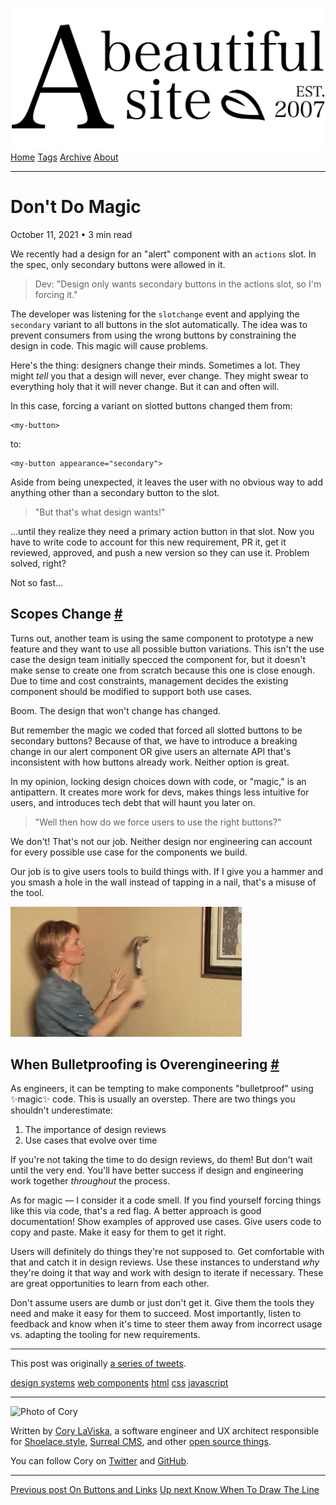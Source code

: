 <a href="../../index.html" class="header-link"><img src="../../images/logos/wordmark.svg" alt="A Beautiful Site" class="wordmark" /></a> <a href="../../index.html" class="nav-item">Home</a> <a href="../../tags/index.html" class="nav-item">Tags</a> <a href="../index.html" class="nav-item">Archive</a> <a href="../../about/index.html" class="nav-item">About</a>

------------------------------------------------------------------------

Don't Do Magic
==============

October 11, 2021 • 3 min read

We recently had a design for an "alert" component with an `actions` slot. In the spec, only secondary buttons were allowed in it.

> Dev: "Design only wants secondary buttons in the actions slot, so I'm forcing it."

The developer was listening for the `slotchange` event and applying the `secondary` variant to all buttons in the slot automatically. The idea was to prevent consumers from using the wrong buttons by constraining the design in code. This magic will cause problems.

Here's the thing: designers change their minds. Sometimes a lot. They might *tell* you that a design will never, ever change. They might swear to everything holy that it will never change. But it can and often will.

In this case, forcing a variant on slotted buttons changed them from:

    <my-button>

to:

    <my-button appearance="secondary">

Aside from being unexpected, it leaves the user with no obvious way to add anything other than a secondary button to the slot.

> "But that's what design wants!"

...until they realize they need a primary action button in that slot. Now you have to write code to account for this new requirement, PR it, get it reviewed, approved, and push a new version so they can use it. Problem solved, right?

Not so fast…

Scopes Change <a href="#scopes-change" class="direct-link">#</a>
----------------------------------------------------------------

Turns out, another team is using the same component to prototype a new feature and they want to use all possible button variations. This isn't the use case the design team initially specced the component for, but it doesn't make sense to create one from scratch because this one is close enough. Due to time and cost constraints, management decides the existing component should be modified to support both use cases.

Boom. The design that won't change has changed.

But remember the magic we coded that forced all slotted buttons to be secondary buttons? Because of that, we have to introduce a breaking change in our alert component OR give users an alternate API that's inconsistent with how buttons already work. Neither option is great.

In my opinion, locking design choices down with code, or "magic," is an antipattern. It creates more work for devs, makes things less intuitive for users, and introduces tech debt that will haunt you later on.

> "Well then how do we force users to use the right buttons?"

We don't! That's not our job. Neither design nor engineering can account for every possible use case for the components we build.

Our job is to give users tools to build things with. If I give you a hammer and you smash a hole in the wall instead of tapping in a nail, that's a misuse of the tool.

![Hammering a hole into the wall. Oops.](../../images/hammer-oops.gif)

When Bulletproofing is Overengineering <a href="#when-bulletproofing-is-overengineering" class="direct-link">#</a>
------------------------------------------------------------------------------------------------------------------

As engineers, it can be tempting to make components "bulletproof" using ✨magic✨ code. This is usually an overstep. There are two things you shouldn't underestimate:

1.  The importance of design reviews
2.  Use cases that evolve over time

If you're not taking the time to do design reviews, do them! But don't wait until the very end. You'll have better success if design and engineering work together *throughout* the process.

As for magic — I consider it a code smell. If you find yourself forcing things like this via code, that's a red flag. A better approach is good documentation! Show examples of approved use cases. Give users code to copy and paste. Make it easy for them to get it right.

Users will definitely do things they're not supposed to. Get comfortable with that and catch it in design reviews. Use these instances to understand *why* they're doing it that way and work with design to iterate if necessary. These are great opportunities to learn from each other.

Don't assume users are dumb or just don't get it. Give them the tools they need and make it easy for them to succeed. Most importantly, listen to feedback and know when it's time to steer them away from incorrect usage vs. adapting the tooling for new requirements.

------------------------------------------------------------------------

<span class="small"></span>

This post was originally [a series of tweets](https://twitter.com/claviska/status/1447562886314971141?s=20).

<a href="../../tags/design%20systems/index.html" class="post-tag">design systems</a> <a href="../../tags/web%20components/index.html" class="post-tag">web components</a> <a href="../../tags/html/index.html" class="post-tag">html</a> <a href="../../tags/css/index.html" class="post-tag">css</a> <a href="../../tags/javascript/index.html" class="post-tag">javascript</a>

------------------------------------------------------------------------

<img src="http://0.gravatar.com/avatar/bf1b3b95fd5b096a3592247c29667b33?s=512" alt="Photo of Cory" class="avatar avatar-small" />

Written by [Cory LaViska](../../index-4.html), a software engineer and UX architect responsible for [Shoelace.style](https://shoelace.style/), [Surreal CMS](https://www.surrealcms.com/), and other [open source things](https://github.com/claviska).

You can follow Cory on [Twitter](https://twitter.com/claviska) and [GitHub](https://github.com/claviska).

------------------------------------------------------------------------

<a href="../on-buttons-and-links/index.html" class="post-nav-previous"><span class="small">Previous post</span> On Buttons and Links</a> <a href="../know-when-to-draw-the-line/index.html" class="post-nav-next"><span class="small">Up next</span> Know When To Draw The Line</a>

